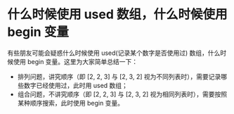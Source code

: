 # 什么时候使用 used 数组，什么时候使用 begin 变量
有些朋友可能会疑惑什么时候使用 used(记录某个数字是否使用过) 数组，什么时候使用 begin 变量。这里为大家简单总结一下：

- 排列问题，讲究顺序（即 [2, 2, 3] 与 [2, 3, 2] 视为不同列表时），需要记录哪些数字已经使用过，此时用 used 数组；
- 组合问题，不讲究顺序（即 [2, 2, 3] 与 [2, 3, 2] 视为相同列表时），需要按照某种顺序搜索，此时使用 begin 变量。
